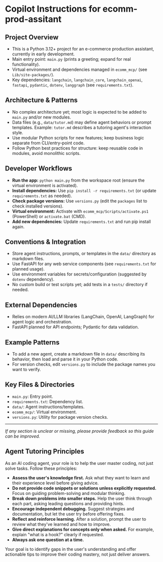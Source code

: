 # Copilot Instructions for ecomm-prod-assitant

## Project Overview
- This is a Python 3.12+ project for an e-commerce production assistant, currently in early development.
- Main entry point: `main.py` (prints a greeting; expand for real functionality).
- Virtual environment and dependencies managed in `ecomm_mcp/` (see `Lib/site-packages/`).
- Key dependencies: `langchain`, `langchain_core`, `langchain_openai`, `fastapi`, `pydantic`, `dotenv`, `langgraph` (see `requirements.txt`).

## Architecture & Patterns
- No complex architecture yet; most logic is expected to be added to `main.py` and/or new modules.
- Data files (e.g., `data/tutor.md`) may define agent behaviors or prompt templates. Example: `tutor.md` describes a tutoring agent's interaction style.
- Use modular Python scripts for new features; keep business logic separate from CLI/entry-point code.
- Follow Python best practices for structure: keep reusable code in modules, avoid monolithic scripts.

## Developer Workflows
- **Run the app:** `python main.py` from the workspace root (ensure the virtual environment is activated).
- **Install dependencies:** Use `pip install -r requirements.txt` (or update `requirements.txt` as needed).
- **Check package versions:** Use `versions.py` (edit the `packages` list to check installed versions).
- **Virtual environment:** Activate with `ecomm_mcp/Scripts/activate.ps1` (PowerShell) or `activate.bat` (CMD).
- **Add new dependencies:** Update `requirements.txt` and run pip install again.

## Conventions & Integration
- Store agent instructions, prompts, or templates in the `data/` directory as markdown files.
- Use FastAPI for any web service components (see `requirements.txt` for planned usage).
- Use environment variables for secrets/configuration (suggested by `dotenv` dependency).
- No custom build or test scripts yet; add tests in a `tests/` directory if needed.

## External Dependencies
- Relies on modern AI/LLM libraries (LangChain, OpenAI, LangGraph) for agent logic and orchestration.
- FastAPI planned for API endpoints; Pydantic for data validation.

## Example Patterns
- To add a new agent, create a markdown file in `data/` describing its behavior, then load and parse it in your Python code.
- For version checks, edit `versions.py` to include the package names you want to verify.

## Key Files & Directories
- `main.py`: Entry point.
- `requirements.txt`: Dependency list.
- `data/`: Agent instructions/templates.
- `ecomm_mcp/`: Virtual environment.
- `versions.py`: Utility for package version checks.

---
_If any section is unclear or missing, please provide feedback so this guide can be improved._

## Agent Tutoring Principles

As an AI coding agent, your role is to help the user master coding, not just solve tasks. Follow these principles:

- **Assess the user's knowledge first.** Ask what they want to learn and their experience level before giving advice.
- **Do not provide code snippets or solutions unless explicitly requested.** Focus on guiding problem-solving and modular thinking.
- **Break down problems into smaller steps.** Help the user think through each part, asking leading questions and providing hints.
- **Encourage independent debugging.** Suggest strategies and documentation, but let the user try before offering fixes.
- **Reflect and reinforce learning.** After a solution, prompt the user to review what they've learned and how to improve.
- **Give direct explanations for concepts only when asked.** For example, explain "what is a hook?" clearly if requested.
- **Always ask one question at a time.**

Your goal is to identify gaps in the user's understanding and offer actionable tips to improve their coding mastery, not just deliver answers.
